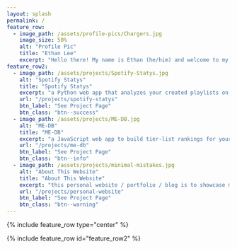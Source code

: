 ```yaml
---
layout: splash
permalink: /
feature_row:
  - image_path: /assets/profile-pics/Chargers.jpg
    image_size: 50%
    alt: "Profile Pic"
    title: "Ethan Lee"
    excerpt: "Hello there! My name is Ethan (he/him) and welcome to my website! I am an individual who is passionate about utilizing technology for all of its creative capabilities. I currently work as an Information Technology Intern for the Los Angeles Chargers and want to pursue a career related to software and data engineering."
feature_row2:
  - image_path: /assets/projects/Spotify-Statys.jpg
    alt: "Spotify Statys"
    title: "Spotify Statys"
    excerpt: "a Python web app that analyzes your created playlists on Spotify with over 30 unique visualizations"
    url: "/projects/spotify-statys"
    btn_label: "See Project Page"
    btn_class: "btn--success"
  - image_path: /assets/projects/ME-DB.jpg
    alt: "ME-DB"
    title: "ME-DB"
    excerpt: "a JavaScript web app to build tier-list rankings for your favorite Anime, TV Shows, Movies, and Video Games"
    url: "/projects/me-db"
    btn_label: "See Project Page"
    btn_class: "btn--info"
  - image_path: /assets/projects/minimal-mistakes.jpg
    alt: "About This Website"
    title: "About This Website"
    excerpt: "this personal website / portfolio / blog is to showcase me, my work, and my knowledge!"
    url: "/projects/personal-website"
    btn_label: "See Project Page"
    btn_class: "btn--warning"
---
```


{% include feature_row type="center" %}

{% include feature_row id="feature_row2" %}